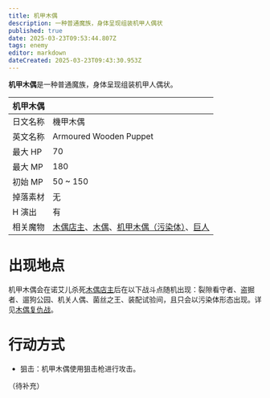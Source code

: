 ```yaml
---
title: 机甲木偶
description: 一种普通魔族，身体呈现组装机甲人偶状
published: true
date: 2025-03-23T09:53:44.807Z
tags: enemy
editor: markdown
dateCreated: 2025-03-23T09:43:30.953Z
---
```


**机甲木偶**是一种普通魔族，身体呈现组装机甲人偶状。

<!-- 在这里放置图像 -->

| 机甲木偶 ||
| - | - |
| 日文名称 | <span lang="ja">機甲木偶</span> |
| 英文名称 | Armoured Wooden Puppet |
| 最大 HP | 70 |
| 最大 MP | 180 |
| 初始 MP | 50 ~ 150 |
| 掉落素材 | 无 |
| H 演出 | 有 |
| 相关魔物 | [木偶店主](/zh/enemy/sales-puppet)、[木偶](/zh/enemy/puppet)、[机甲木偶（污染体）](/zh/enemy/armoured-wooden-puppet-contaminated)、[巨人](/zh/enemy/giant) |

# 出现地点

机甲木偶会在诺艾儿杀死[木偶店主](/zh/enemy/sales-puppet)后在以下战斗点随机出现：裂隙看守者、盗掘者、遛狗公园、机关人偶、菌丝之王、装配试验间，且只会以污染体形态出现。详见[木偶复仇战](/zh/battle-locations/puppet-revenge)。

# 行动方式

- 狙击：机甲木偶使用狙击枪进行攻击。

（待补充）